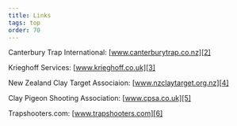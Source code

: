```yaml
---
title: Links
tags: top
order: 70
---
```

Canterbury Trap International: [www.canterburytrap.co.nz][2]  
  
Krieghoff Services: [www.krieghoff.co.uk][3]  
  
New Zealand Clay Target Associaion: [www.nzclaytarget.org.nz][4]  
  
Clay Pigeon Shooting Association: [www.cpsa.co.uk][5]  
  
Trapshooters.com: [www.trapshooters.com][6]  

[2]: http://www.canterburytrap.co.nz
[3]: http://www.krieghoff.co.uk
[4]: http://www.nzclaytarget.org.nz
[5]: https://www.cpsa.co.uk/
[6]: http://www.trapshooters.com